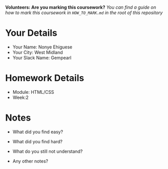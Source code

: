 <!--

The title for your pull request should be made in this format

CITY CLASS_NO - FIRST_NAME LAST_NAME - MODULE - WEEK_NO

For example,

London Class 7 - Chris Owen - HTML/CSS - Week 1

Please complete the details below this message

-->

**Volunteers: Are you marking this coursework?** _You can find a guide on how to mark this coursework in `HOW_TO_MARK.md` in the root of this repository_

# Your Details

- Your Name: Nonye Ehiguese
- Your City: West Midland
- Your Slack Name: Gempearl

# Homework Details

- Module: HTML/CSS
- Week:2

# Notes

- What did you find easy?

- What did you find hard?

- What do you still not understand?

- Any other notes?
